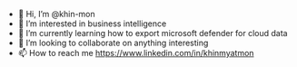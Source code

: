- 👋 Hi, I’m @khin-mon
- 👀 I’m interested in business intelligence
- 🌱 I’m currently learning how to export microsoft defender for cloud data
- 💞️ I’m looking to collaborate on anything interesting 
- 📫 How to reach me https://www.linkedin.com/in/khinmyatmon

<!---
khin-mon/khin-mon is a ✨ special ✨ repository because its `README.md` (this file) appears on your GitHub profile.
You can click the Preview link to take a look at your changes.
--->
